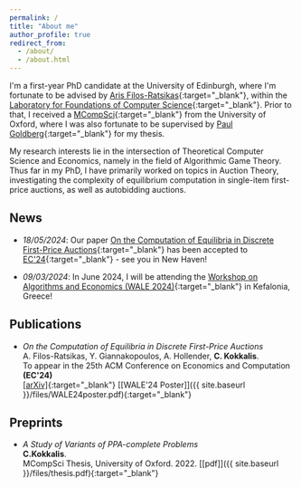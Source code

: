 ```yaml
---
permalink: /
title: "About me"
author_profile: true
redirect_from: 
  - /about/
  - /about.html
---
```



I'm a first-year PhD candidate at the University of Edinburgh, where I'm fortunate to be advised by [Aris Filos-Ratsikas](https://arisfilosratsikas.com/){:target="_blank"}, within the [Laboratory for Foundations of Computer Science](https://web.inf.ed.ac.uk/lfcs){:target="_blank"}.
Prior to that, I received a [MCompSci](https://www.ox.ac.uk/admissions/undergraduate/courses/course-listing/computer-science){:target="_blank"} from the University of Oxford, where I was also fortunate to be supervised by [Paul Goldberg](https://www.cs.ox.ac.uk/people/paul.goldberg/index1.html){:target="_blank"} for my thesis.

My research interests lie in the intersection of Theoretical Computer Science and Economics, namely in the field of Algorithmic Game Theory. Thus far in my PhD, I have primarily worked on topics in Auction Theory, investigating the complexity of equilibrium computation in single-item first-price auctions, as well as autobidding auctions.


## News

* _18/05/2024_: Our paper [On the Computation of Equilibria in Discrete First-Price Auctions](https://arxiv.org/abs/2402.12068){:target="_blank"} has been accepted to [EC'24](https://ec24.sigecom.org/){:target="_blank"} - see you in New Haven!

* _09/03/2024_: In June 2024, I will be attending the [Workshop on Algorithms and Economics (WALE 2024)](https://wale.gr/2024/){:target="_blank"} in Kefalonia, Greece!


## Publications

* _On the Computation of Equilibria in Discrete First-Price Auctions_\
A. Filos-Ratsikas, Y. Giannakopoulos, A. Hollender, **C. Kokkalis**.\
To appear in the 25th ACM Conference on Economics and Computation **(EC'24)**\
[[arXiv]](https://arxiv.org/abs/2402.12068){:target="_blank"} [[WALE'24 Poster]]({{ site.baseurl }}/files/WALE24poster.pdf){:target="_blank"}

## Preprints

* _A Study of Variants of PPA-complete Problems_\
**C.Kokkalis**.\
MCompSci Thesis, University of Oxford. 2022. [[pdf]]({{ site.baseurl }}/files/thesis.pdf){:target="_blank"}

